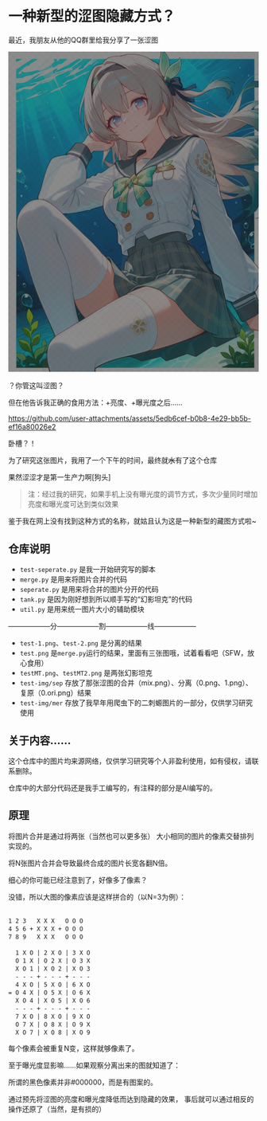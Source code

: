 # 一种新型的涩图隐藏方式？

最近，我朋友从他的QQ群里给我分享了一张涩图

![涩图.png](readme-img/setu.png)

？你管这叫涩图？

但在他告诉我正确的食用方法：+亮度、+曝光度之后……


https://github.com/user-attachments/assets/5edb6cef-b0b8-4e29-bb5b-ef16a80026e2


卧槽？！

为了研究这张图片，我用了一个下午的时间，最终就~~水~~有了这个仓库

果然涩涩才是第一生产力啊\[狗头\]

> 注：经过我的研究，如果手机上没有曝光度的调节方式，多次少量同时增加亮度和曝光度可达到类似效果

鉴于我在网上没有找到这种方式的名称，就姑且认为这是一种新型的藏图方式啦~

## 仓库说明

* `test-seperate.py` 是我一开始研究写的脚本
* `merge.py` 是用来将图片合并的代码
* `seperate.py` 是用来将合并的图片分开的代码
* `tank.py` 是因为刚好想到所以顺手写的“幻影坦克”的代码
* `util.py` 是用来统一图片大小的辅助模块

——————分——————割——————线——————

* `test-1.png`、`test-2.png` 是分离的结果
* `test.png` 是`merge.py`运行的结果，里面有三张图哦，试着看看吧（SFW，放心食用）
* `testMT.png`、`testMT2.png` 是两张幻影坦克
* `test-img/sep` 存放了那张涩图的合并（mix.png）、分离（0.png、1.png）、复原（0.ori.png）结果
* `test-img/mer` 存放了我早年用爬虫下的二刺螈图片的一部分，仅供学习研究使用

## 关于内容……

这个仓库中的图片均来源网络，仅供学习研究等个人非盈利使用，如有侵权，请联系删除。

仓库中的大部分代码还是我手工编写的，有注释的部分是AI编写的。

## 原理

将图片合并是通过将两张（当然也可以更多张）
大小相同的图片的像素交替排列实现的。

将N张图片合并会导致最终合成的图片长宽各翻N倍。

细心的你可能已经注意到了，好像多了像素？

没错，所以大图的像素应该是这样拼合的（以N=3为例）：

```

1 2 3   X X X   O O O
4 5 6 + X X X + O O O
7 8 9   X X X   O O O

  1 X O | 2 X O | 3 X O
  O 1 X | O 2 X | O 3 X
  X O 1 | X O 2 | X O 3
  - - - + - - - + - - -
  4 X O | 5 X O | 6 X O
= O 4 X | O 5 X | O 6 X
  X O 4 | X O 5 | X O 6
  - - - + - - - + - - -
  7 X O | 8 X O | 9 X O
  O 7 X | O 8 X | O 9 X
  X O 7 | X O 8 | X O 9

```

每个像素会被重复N变，这样就够像素了。

至于曝光度显影嘛……如果观察分离出来的图就知道了：

所谓的黑色像素并非#000000，而是有图案的。

通过预先将涩图的亮度和曝光度降低而达到隐藏的效果，
事后就可以通过相反的操作还原了（当然，是有损的）
